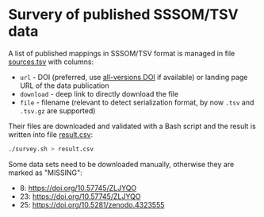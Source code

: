 # Survery of published SSSOM/TSV data

A list of published mappings in SSSOM/TSV format is managed in file [sources.tsv](sources.tsv) with columns:

- `url` - DOI (preferred, use [all-versions DOI](https://zenodo.org/help/versioning) if available) or landing page URL of the data publication
- `download` - deep link to directly download the file
- `file` - filename (relevant to detect serialization format, by now `.tsv` and `.tsv.gz` are supported)

Their files are downloaded and validated with a Bash script and the result is written into file [result.csv](result.csv):

~~~sh
./survey.sh > result.csv
~~~

Some data sets need to be downloaded manually, otherwise they are marked as "MISSING":

- 8: https://doi.org/10.57745/ZLJYQO
- 23: https://doi.org/10.57745/ZLJYQO
- 25: https://doi.org/10.5281/zenodo.4323555
